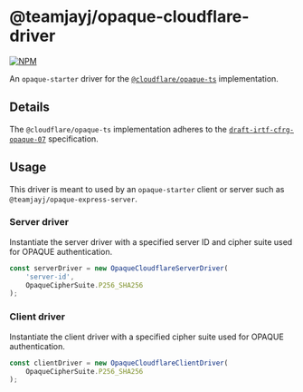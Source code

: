 # @teamjayj/opaque-cloudflare-driver

[![NPM](https://nodei.co/npm/@teamjayj/opaque-cloudflare-driver.png)](https://www.npmjs.com/package/@teamjayj/opaque-cloudflare-driver)

An `opaque-starter` driver for the [`@cloudflare/opaque-ts`](https://github.com/cloudflare/opaque-ts/) implementation.

## Details

The `@cloudflare/opaque-ts` implementation adheres to the [`draft-irtf-cfrg-opaque-07`](https://datatracker.ietf.org/doc/html/draft-irtf-cfrg-opaque-07) specification.

## Usage

This driver is meant to used by an `opaque-starter` client or server such as `@teamjayj/opaque-express-server`.

### Server driver

Instantiate the server driver with a specified server ID and cipher suite used for OPAQUE authentication.

```typescript
const serverDriver = new OpaqueCloudflareServerDriver(
    'server-id',
    OpaqueCipherSuite.P256_SHA256
);
```

### Client driver

Instantiate the client driver with a specified cipher suite used for OPAQUE authentication.

```typescript
const clientDriver = new OpaqueCloudflareClientDriver(
    OpaqueCipherSuite.P256_SHA256
);
```
